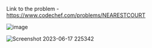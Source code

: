 Link to the problem - https://www.codechef.com/problems/NEARESTCOURT


![image](https://github.com/Haleshot/Competitive-Programming/assets/57552973/f20b1092-d38b-48d9-8402-17e7f713d9d4)


![Screenshot 2023-06-17 225342](https://github.com/Haleshot/Competitive-Programming/assets/57552973/7a6f5522-301a-4dc8-b9af-ade3dfb9f891)
